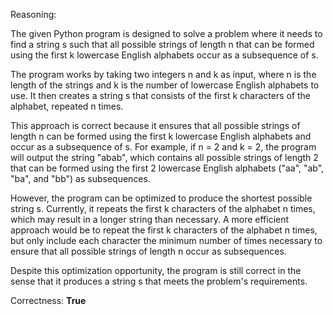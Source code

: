 Reasoning: 

The given Python program is designed to solve a problem where it needs to find a string s such that all possible strings of length n that can be formed using the first k lowercase English alphabets occur as a subsequence of s.

The program works by taking two integers n and k as input, where n is the length of the strings and k is the number of lowercase English alphabets to use. It then creates a string s that consists of the first k characters of the alphabet, repeated n times.

This approach is correct because it ensures that all possible strings of length n can be formed using the first k lowercase English alphabets and occur as a subsequence of s. For example, if n = 2 and k = 2, the program will output the string "abab", which contains all possible strings of length 2 that can be formed using the first 2 lowercase English alphabets ("aa", "ab", "ba", and "bb") as subsequences.

However, the program can be optimized to produce the shortest possible string s. Currently, it repeats the first k characters of the alphabet n times, which may result in a longer string than necessary. A more efficient approach would be to repeat the first k characters of the alphabet n times, but only include each character the minimum number of times necessary to ensure that all possible strings of length n occur as subsequences.

Despite this optimization opportunity, the program is still correct in the sense that it produces a string s that meets the problem's requirements.

Correctness: **True**